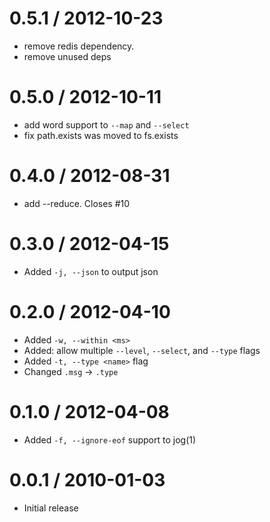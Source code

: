 
0.5.1 / 2012-10-23 
==================

  * remove redis dependency.
  * remove unused deps

0.5.0 / 2012-10-11 
==================

  * add word support to `--map` and `--select`
  * fix path.exists was moved to fs.exists

0.4.0 / 2012-08-31 
==================

  * add --reduce. Closes #10

0.3.0 / 2012-04-15 
==================

  * Added `-j, --json` to output json

0.2.0 / 2012-04-10 
==================

  * Added `-w, --within <ms>`
  * Added: allow multiple `--level`, `--select`, and `--type` flags
  * Added `-t, --type <name>` flag
  * Changed `.msg` -> `.type`

0.1.0 / 2012-04-08 
==================

  * Added `-f, --ignore-eof` support to jog(1)

0.0.1 / 2010-01-03
==================

  * Initial release
